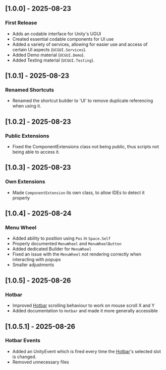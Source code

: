 ## [1.0.0] - 2025-08-23
### First Release
- Adds an codable interface for Unity's UGUI
- Created essential codable components for UI use
- Added a variety of services, allowing for easier use and access of certain UI aspects (`UCGUI.Services`).
- Added Demo material (`UCGUI.Demo`).
- Added Testing material (`UCGUI.Testing`).

## [1.0.1] - 2025-08-23
### Renamed Shortcuts
- Renamed the shortcut builder to 'UI' to remove duplicate referencing when using it.

## [1.0.2] - 2025-08-23
### Public Extensions
- Fixed the ComponentExtensions class not being public, thus scripts not being able to access it.

## [1.0.3] - 2025-08-23
### Own Extensions
- Made `ComponentExtension` its own class, to allow IDEs to detect it properly 

## [1.0.4] - 2025-08-24
### Menu Wheel
- Added ability to position using `Pos` in `Space.Self`
- Properly documented `MenuWheel` and `MenuWheelButton`
- Added dedicated Builder for `MenuWheel`
- Fixed an issue with the `MenuWheel` not rendering correctly when interacting with popups
- Smaller adjustments

## [1.0.5] - 2025-08-26
### Hotbar
- Improved [Hotbar](Runtime/Components/Game/Hotbar.cs) scrolling behaviour to work on mouse scroll X and Y
- Added documentation to `Hotbar` and made it more generally accessible

## [1.0.5.1] - 2025-08-26
### Hotbar Events
- Added an UnityEvent which is fired every time the [Hotbar](Runtime/Components/Game/Hotbar.cs)'s selected slot is changed.
- Removed unnecessary files

